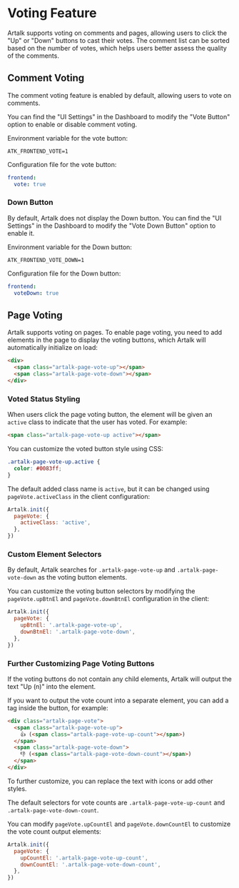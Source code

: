 # Voting Feature

Artalk supports voting on comments and pages, allowing users to click the "Up" or "Down" buttons to cast their votes. The comment list can be sorted based on the number of votes, which helps users better assess the quality of the comments.

## Comment Voting

The comment voting feature is enabled by default, allowing users to vote on comments.

You can find the "UI Settings" in the Dashboard to modify the "Vote Button" option to enable or disable comment voting.

Environment variable for the vote button:

```
ATK_FRONTEND_VOTE=1
```

Configuration file for the vote button:

```yaml
frontend:
  vote: true
```

### Down Button

By default, Artalk does not display the Down button. You can find the "UI Settings" in the Dashboard to modify the "Vote Down Button" option to enable it.

Environment variable for the Down button:

```
ATK_FRONTEND_VOTE_DOWN=1
```

Configuration file for the Down button:

```yaml
frontend:
  voteDown: true
```

## Page Voting

Artalk supports voting on pages. To enable page voting, you need to add elements in the page to display the voting buttons, which Artalk will automatically initialize on load:

```html
<div>
  <span class="artalk-page-vote-up"></span>
  <span class="artalk-page-vote-down"></span>
</div>
```

### Voted Status Styling

When users click the page voting button, the element will be given an `active` class to indicate that the user has voted. For example:

```html
<span class="artalk-page-vote-up active"></span>
```

You can customize the voted button style using CSS:

```css
.artalk-page-vote-up.active {
  color: #0083ff;
}
```

The default added class name is `active`, but it can be changed using `pageVote.activeClass` in the client configuration:

```js
Artalk.init({
  pageVote: {
    activeClass: 'active',
  },
})
```

### Custom Element Selectors

By default, Artalk searches for `.artalk-page-vote-up` and `.artalk-page-vote-down` as the voting button elements.

You can customize the voting button selectors by modifying the `pageVote.upBtnEl` and `pageVote.downBtnEl` configuration in the client:

```js
Artalk.init({
  pageVote: {
    upBtnEl: '.artalk-page-vote-up',
    downBtnEl: '.artalk-page-vote-down',
  },
})
```

### Further Customizing Page Voting Buttons

If the voting buttons do not contain any child elements, Artalk will output the text "Up (n)" into the element.

If you want to output the vote count into a separate element, you can add a tag inside the button, for example:

```html
<div class="artalk-page-vote">
  <span class="artalk-page-vote-up">
    👍 (<span class="artalk-page-vote-up-count"></span>)
  </span>
  <span class="artalk-page-vote-down">
    👎 (<span class="artalk-page-vote-down-count"></span>)
  </span>
</div>
```

To further customize, you can replace the text with icons or add other styles.

The default selectors for vote counts are `.artalk-page-vote-up-count` and `.artalk-page-vote-down-count`.

You can modify `pageVote.upCountEl` and `pageVote.downCountEl` to customize the vote count output elements:

```js
Artalk.init({
  pageVote: {
    upCountEl: '.artalk-page-vote-up-count',
    downCountEl: '.artalk-page-vote-down-count',
  },
})
```
